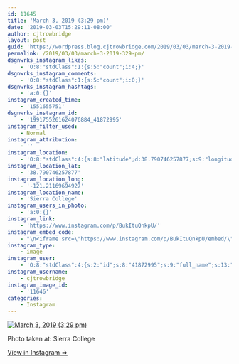 ```yaml
---
id: 11645
title: 'March 3, 2019 (3:29 pm)'
date: '2019-03-03T15:29:11-08:00'
author: cjtrowbridge
layout: post
guid: 'https://wordpress.blog.cjtrowbridge.com/2019/03/03/march-3-2019-329-pm/'
permalink: /2019/03/03/march-3-2019-329-pm/
dsgnwrks_instagram_likes:
    - 'O:8:"stdClass":1:{s:5:"count";i:4;}'
dsgnwrks_instagram_comments:
    - 'O:8:"stdClass":1:{s:5:"count";i:0;}'
dsgnwrks_instagram_hashtags:
    - 'a:0:{}'
instagram_created_time:
    - '1551655751'
dsgnwrks_instagram_id:
    - '1991755261624076884_41872995'
instagram_filter_used:
    - Normal
instagram_attribution:
    - ''
instagram_location:
    - 'O:8:"stdClass":4:{s:8:"latitude";d:38.790746257877;s:9:"longitude";d:-121.21169694927;s:4:"name";s:14:"Sierra College";s:2:"id";i:251873;}'
instagram_location_lat:
    - '38.790746257877'
instagram_location_long:
    - '-121.21169694927'
instagram_location_name:
    - 'Sierra College'
instagram_users_in_photo:
    - 'a:0:{}'
instagram_link:
    - 'https://www.instagram.com/p/BukItuQnkpU/'
instagram_embed_code:
    - "\n<iframe src=\"https://www.instagram.com/p/BukItuQnkpU/embed/\" width=\"612\" height=\"710\" frameborder=\"0\" scrolling=\"no\" allowtransparency=\"true\" class=\"insta-image-embed\"></iframe>\n"
instagram_type:
    - image
instagram_user:
    - 'O:8:"stdClass":4:{s:2:"id";s:8:"41872995";s:9:"full_name";s:13:"CJ Trowbridge";s:15:"profile_picture";s:184:"https://scontent.cdninstagram.com/vp/ebecda71d143f06f0a971a4b919479b0/5D1C770B/t51.2885-19/s150x150/49719818_1996732167092496_2139941882996719616_n.jpg?_nc_ht=scontent.cdninstagram.com";s:8:"username";s:12:"cjtrowbridge";}'
instagram_username:
    - cjtrowbridge
instagram_image_id:
    - '11646'
categories:
    - Instagram
---
```


[![March 3, 2019 (3:29 pm)](https://blog.cjtrowbridge.com/wp-content/uploads/2019/03/march-3-2019-329-pm-1-1.jpg)](https://www.instagram.com/p/BukItuQnkpU/)

Photo taken at: Sierra College

[View in Instagram ⇒](https://www.instagram.com/p/BukItuQnkpU/)